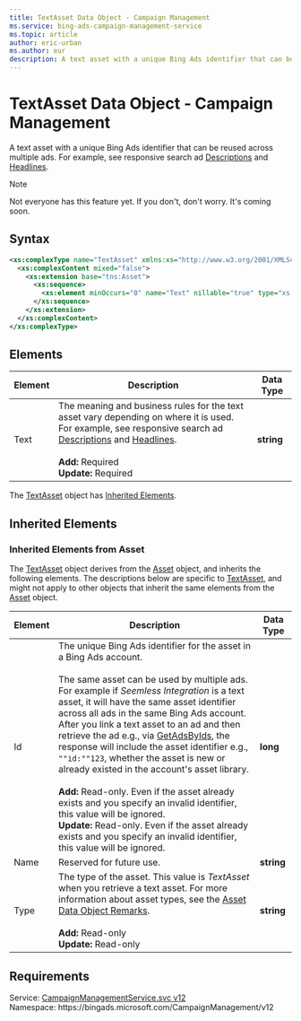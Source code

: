```yaml
---
title: TextAsset Data Object - Campaign Management
ms.service: bing-ads-campaign-management-service
ms.topic: article
author: eric-urban
ms.author: eur
description: A text asset with a unique Bing Ads identifier that can be reused across multiple ads.
---
```

# TextAsset Data Object - Campaign Management
A text asset with a unique Bing Ads identifier that can be reused across multiple ads. For example, see responsive search ad [Descriptions](responsivesearchad.md#descriptions) and [Headlines](responsivesearchad.md#headlines).

> [!NOTE]
> Not everyone has this feature yet. If you don't, don't worry. It's coming soon. 

## Syntax
```xml
<xs:complexType name="TextAsset" xmlns:xs="http://www.w3.org/2001/XMLSchema">
  <xs:complexContent mixed="false">
    <xs:extension base="tns:Asset">
      <xs:sequence>
        <xs:element minOccurs="0" name="Text" nillable="true" type="xs:string" />
      </xs:sequence>
    </xs:extension>
  </xs:complexContent>
</xs:complexType>
```

## <a name="elements"></a>Elements

|Element|Description|Data Type|
|-----------|---------------|-------------|
|<a name="text"></a>Text|The meaning and business rules for the text asset vary depending on where it is used. For example, see responsive search ad [Descriptions](responsivesearchad.md#descriptions) and [Headlines](responsivesearchad.md#headlines).<br/><br/>**Add:** Required<br/>**Update:** Required|**string**|

The [TextAsset](textasset.md) object has [Inherited Elements](#inheritedelements).

## <a name="inheritedelements"></a>Inherited Elements

### <a name="inheritedelementsasset"></a>Inherited Elements from Asset
The [TextAsset](textasset.md) object derives from the [Asset](asset.md) object, and inherits the following elements. The descriptions below are specific to [TextAsset](textasset.md), and might not apply to other objects that inherit the same elements from the [Asset](asset.md) object.  

|Element|Description|Data Type|
|-----------|---------------|-------------|
|<a name="id"></a>Id|The unique Bing Ads identifier for the asset in a Bing Ads account.<br/><br/>The same asset can be used by multiple ads. For example if *Seemless Integration* is a text asset, it will have the same asset identifier across all ads in the same Bing Ads account. After you link a text asset to an ad and then retrieve the ad e.g., via [GetAdsByIds](getadsbyids.md), the response will include the asset identifier e.g., `""id:""123`, whether the asset is new or already existed in the account's asset library. <br/><br/>**Add:** Read-only. Even if the asset already exists and you specify an invalid identifier, this value will be ignored.<br/>**Update:** Read-only. Even if the asset already exists and you specify an invalid identifier, this value will be ignored.|**long**|
|<a name="name"></a>Name|Reserved for future use.|**string**|
|<a name="type"></a>Type|The type of the asset. This value is *TextAsset* when you retrieve a text asset. For more information about asset types, see the [Asset Data Object Remarks](asset.md#remarks).<br/><br/>**Add:** Read-only<br/>**Update:** Read-only|**string**|

## Requirements
Service: [CampaignManagementService.svc v12](https://campaign.api.bingads.microsoft.com/Api/Advertiser/CampaignManagement/v12/CampaignManagementService.svc)  
Namespace: https\://bingads.microsoft.com/CampaignManagement/v12  

